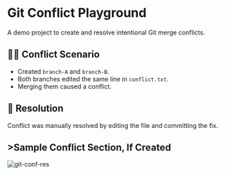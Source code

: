 # Git Conflict Playground

A demo project to create and resolve intentional Git merge conflicts.

## 👨‍💻 Conflict Scenario

- Created `branch-A` and `branch-B`.
- Both branches edited the same line in `conflict.txt`.
- Merging them caused a conflict.

## 🔧 Resolution

Conflict was manually resolved by editing the file and committing the fix.



## >Sample Conflict Section, If Created

![git-conf-res](https://github.com/user-attachments/assets/fe88baf0-3e4e-422a-bfd7-607b3dc27045)



